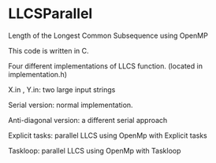 # LLCSParallel
Length of the Longest Common Subsequence using OpenMP

This code is written in C. 

Four different implementations of LLCS function. (located in implementation.h)

X.in , Y.in: two large input strings

Serial version: normal implementation.

Anti-diagonal version: a different serial approach

Explicit tasks: parallel LLCS using OpenMp with Explicit tasks

Taskloop: parallel LLCS using OpenMp with Taskloop
